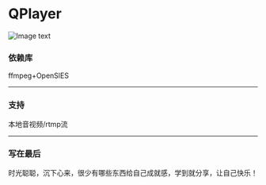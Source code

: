 # QPlayer

![Image text](https://img1.imgtp.com/2022/10/21/gQlCXOhj.png)
### 依赖库
ffmpeg+OpenSlES 
***
### 支持
本地音视频/rtmp流
***
### 写在最后
时光聪聪，沉下心来，很少有哪些东西给自己成就感，学到就分享，让自己快乐！

